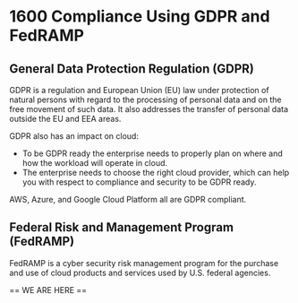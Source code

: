 # 1600 Compliance Using GDPR and FedRAMP

## General Data Protection Regulation (GDPR)

GDPR is a regulation and European Union (EU) law under protection of natural persons with regard to the processing of personal data and on the free movement of such data. It also addresses the transfer of personal data outside the EU and EEA areas.

GDPR also has an impact on cloud: 

- To be GDPR ready the enterprise needs to properly plan on where and how the workload will operate in cloud. 
- The enterprise needs to choose the right cloud provider, which can help you with respect to compliance and security to be GDPR ready.

AWS, Azure, and Google Cloud Platform all are GDPR compliant.

## Federal Risk and Management Program (FedRAMP)

FedRAMP is a cyber security risk management program for the purchase and use of cloud products and services used by U.S. federal agencies.







== WE ARE HERE ==
